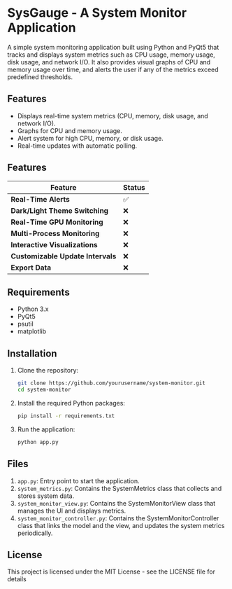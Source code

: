 # SysGauge - A System Monitor Application

A simple system monitoring application built using Python and PyQt5 that tracks and displays system metrics such as CPU usage, memory usage, disk usage, and network I/O. It also provides visual graphs of CPU and memory usage over time, and alerts the user if any of the metrics exceed predefined thresholds.

## Features

- Displays real-time system metrics (CPU, memory, disk usage, and network I/O).
- Graphs for CPU and memory usage.
- Alert system for high CPU, memory, or disk usage.
- Real-time updates with automatic polling.

## Features

| Feature                                      | Status     |
|----------------------------------------------|------------|
| **Real-Time Alerts**                         | ✅   |
| **Dark/Light Theme Switching**               | ❌   |
| **Real-Time GPU Monitoring**                 | ❌   |
| **Multi-Process Monitoring**                 | ❌   |
| **Interactive Visualizations**               | ❌   |
| **Customizable Update Intervals**            | ❌   |
| **Export Data**                              | ❌   |


## Requirements

- Python 3.x
- PyQt5
- psutil
- matplotlib

## Installation

1. Clone the repository:
    ```bash
    git clone https://github.com/yourusername/system-monitor.git
    cd system-monitor
    ```

2. Install the required Python packages:
    ```bash
    pip install -r requirements.txt
    ```

3. Run the application:
    ```bash
    python app.py
    ```

## Files

1. `app.py`: Entry point to start the application.
2. `system_metrics.py`: Contains the SystemMetrics class that collects and stores system data.
3. `system_monitor_view.py`: Contains the SystemMonitorView class that manages the UI and displays metrics.
4. `system_monitor_controller.py`: Contains the SystemMonitorController class that links the model and the view, and updates the system metrics periodically.


## License
This project is licensed under the MIT License - see the LICENSE file for details